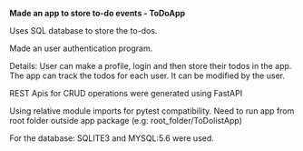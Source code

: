 **Made an app to store to-do events - ToDoApp**

Uses SQL database to store the to-dos.

Made an user authentication program.

Details: User can make a profile, login and then store their todos in the app. The app can track the todos for each user. It can be modified by the user.

REST Apis for CRUD operations were generated using FastAPI

Using relative module imports for pytest compatibility. Need to run app from root folder outside app package (e.g: root_folder/ToDolistApp)

For the database: SQLITE3 and MYSQL:5.6 were used.

